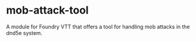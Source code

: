 # mob-attack-tool
A module for Foundry VTT that offers a tool for handling mob attacks in the dnd5e system.
